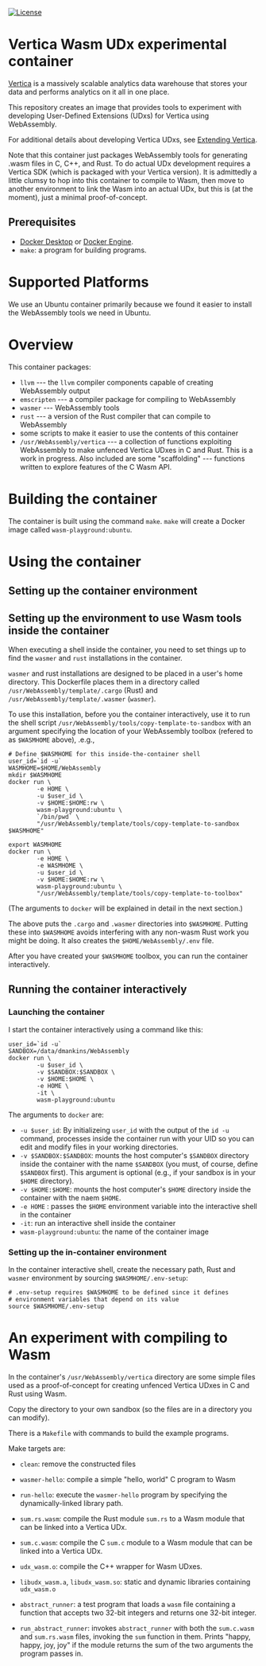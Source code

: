 [![License](https://img.shields.io/badge/License-Apache%202.0-orange.svg)](https://opensource.org/licenses/Apache-2.0)

# Vertica Wasm UDx experimental container

[Vertica](https://www.vertica.com/) is a massively scalable analytics data warehouse that stores your data and performs analytics on it all in one place.

This repository creates an image that provides tools to experiment with developing User-Defined Extensions (UDxs) for Vertica using WebAssembly.

For additional details about developing Vertica UDxs, see [Extending Vertica](https://www.vertica.com/docs/latest/HTML/Content/Authoring/ExtendingVertica/ExtendingVertica.htm).

Note that this container just packages WebAssembly tools for generating .wasm files in C, C++, and Rust.  To do actual UDx development requires a Vertica SDK (which is packaged with your Vertica version).  It is admittedly a little clumsy to hop into this container to compile to Wasm, then move to another environment to link the Wasm into an actual UDx, but this is (at the moment), just a minimal proof-of-concept.

## Prerequisites
- [Docker Desktop](https://www.docker.com/get-started) or [Docker Engine](https://docs.docker.com/engine/install/).
- `make`: a program for building programs.

# Supported Platforms

We use an Ubuntu container primarily because we found it easier to install the WebAssembly tools we need in Ubuntu.

# Overview

This container packages:

- `llvm` --- the `llvm` compiler components capable of creating WebAssembly output 
- `emscripten` --- a compiler package for compiling to WebAssembly
- `wasmer` --- WebAssembly tools
- `rust` --- a version of the Rust compiler that can compile to WebAssembly
- some scripts to make it easier to use the contents of this container
- `/usr/WebAssembly/vertica` --- a collection of functions exploiting WebAssembly to make unfenced Vertica UDxes in C and Rust.  This is a work in progress.  Also included are some "scaffolding" --- functions written to explore features of the C Wasm API.

# Building the container

The container is built using the command `make`.  `make` will create a Docker image called `wasm-playground:ubuntu`.

# Using the container

## Setting up the container environment

## Setting up the environment to use Wasm tools inside the container

When executing a shell inside the container, you need to set things up to find the `wasmer` and `rust` installations in the container.

`wasmer` and rust installations are designed to be placed in a user's home directory.  This Dockerfile places them in a directory called `/usr/WebAssembly/template/.cargo` (Rust) and `/usr/WebAssembly/template/.wasmer` (`wasmer`).

To use this installation, before you the container interactively, use it to run the shell script `/usr/WebAssembly/tools/copy-template-to-sandbox` with an argument specifying the location of your WebAssembly toolbox (refered to as `$WASMHOME` above), .e.g.,

```shell
# Define $WASMHOME for this inside-the-container shell
user_id=`id -u`
WASMHOME=$HOME/WebAssembly
mkdir $WASMHOME
docker run \
        -e HOME \
        -u $user_id \
        -v $HOME:$HOME:rw \
        wasm-playground:ubuntu \
        `/bin/pwd` \
        "/usr/WebAssembly/template/tools/copy-template-to-sandbox $WASMHOME"

export WASMHOME
docker run \
        -e HOME \
        -e WASMHOME \
        -u $user_id \
        -v $HOME:$HOME:rw \
        wasm-playground:ubuntu \
        "/usr/WebAssembly/template/tools/copy-template-to-toolbox"
```
(The arguments to `docker` will be explained in detail in the next section.)

The above puts the `.cargo` and `.wasmer` directories into `$WASMHOME`.  Putting these into `$WASMHOME` avoids interfering with any non-wasm Rust work you might be doing.  It also creates the `$HOME/WebAssembly/.env` file.

After you have created your `$WASMHOME` toolbox, you can run the container interactively.

## Running the container interactively 

### Launching the container

I start the container interactively using a command like this:

```shell
user_id=`id -u`
SANDBOX=/data/dmankins/WebAssembly
docker run \
        -u $user_id \
        -v $SANDBOX:$SANDBOX \
        -v $HOME:$HOME \
        -e HOME \
        -it \
        wasm-playground:ubuntu
```

The arguments to `docker` are:

- `-u $user_id`: By initializeing `user_id` with the output of the `id -u` command, processes inside the container run with your UID so you can edit and modify files in your working directories.
- `-v $SANDBOX:$SANDBOX`: mounts the host computer's `$SANDBOX` directory inside the container with the name `$SANDBOX` (you must, of course, define `$SANDBOX` first).  This argument is optional (e.g., if your sandbox is in your `$HOME` directory).
- `-v $HOME:$HOME`: mounts the host computer's `$HOME` directory inside the container with the naem `$HOME`.
- `-e HOME` : passes the `$HOME` environment variable into the interactive shell in the container
- `-it`: run an interactive shell inside the container
- `wasm-playground:ubuntu`: the name of the container image

### Setting up the in-container environment

In the container interactive shell, create the necessary path, Rust and `wasmer` environment by sourcing `$WASMHOME/.env-setup`:

```shell
# .env-setup requires $WASMHOME to be defined since it defines
# environment variables that depend on its value
source $WASMHOME/.env-setup
```

# An experiment with compiling to Wasm

In the container's `/usr/WebAssembly/vertica` directory are some simple files used as a proof-of-concept for creating unfenced Vertica UDxes in C and Rust using Wasm.

Copy the directory to your own sandbox (so the files are in a directory you can modify).

There is a `Makefile` with commands to build the example programs.

Make targets are:

- `clean`: remove the constructed files
- `wasmer-hello`: compile a simple "hello, world" C program to Wasm
- `run-hello`: execute the `wasmer-hello` program by specifying the dynamically-linked library path.
- `sum.rs.wasm`: compile the Rust module `sum.rs` to a Wasm module that can be linked into a Vertica UDx.
- `sum.c.wasm`: compile the C `sum.c` module to a Wasm module that can be linked into a Vertica UDx.
- `udx_wasm.o`: compile the C++ wrapper for Wasm UDxes.
- `libudx_wasm.a`, `libudx_wasm.so`: static and dynamic libraries containing `udx_wasm.o`
- `abstract_runner`: a test program that loads a `wasm` file containing a function that accepts two 32-bit integers and returns one 32-bit integer.

- `run_abstract_runner`: invokes `abstract_runner` with both the `sum.c.wasm` and `sum.rs.wasm` files, invoking the `sum` function in them.  Prints "happy, happy, joy, joy" if the module returns the sum of the two arguments the program passes in.



